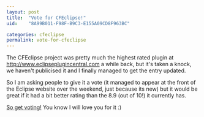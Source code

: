 ```yaml
---
layout: post
title:  "Vote for CFEclipse!"
uid:	"8A99B011-F98F-B9C3-E155A09CD8F963BC"

categories: cfeclipse
permalink: vote-for-cfeclipse
---
```

The CFEclipse project was pretty much the highest rated plugin at <a href="http://www.eclipseplugincentral.com">http://www.eclipseplugincentral.com</a> a while back, but it's taken a knock, we haven't publicised
it and I finally managed to get the entry updated.

So I am asking people to give it a vote (it managed to appear at the front of the Eclipse website over the weekend, just because its new) but it would be great if it had a bit better rating than the 8.9 (out of 10!) it currently has.

<a href="http://www.eclipseplugincentral.com/Web_Links-index-req-viewlink-cid-175.html">So get voting!</a>  You know I will love you for it :)